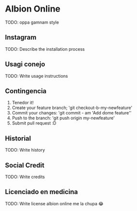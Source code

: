 # Albion Online
TODO: oppa gamnam style
## Instagram
TODO: Describe the installation process
## Usagi conejo
TODO: Write usage instructions
## Contingencia
1. Tenedor it!
2. Create your feature branch; 'git checkout-b-my-newfeature'
3. Commit your changes: 'git commit - am 'Add dome feature''
4. Push to the branch: 'git push origin my-newfeature'
5. Submit pull request :D

## Historial
TODO: Write history
## Social Credit 
TODO: Write credits
## Licenciado en medicina
TODO: Write license
albion online me la chupa 😂
